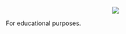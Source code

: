 <p align="center"><img src="https://laravel.com/assets/img/components/logo-laravel.svg"></p>

For educational purposes.

